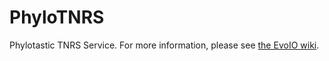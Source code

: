 PhyloTNRS
=========

Phylotastic TNRS Service. For more information, please see [the EvoIO wiki](http://www.evoio.org/wiki/Phylotastic/TNRS).
